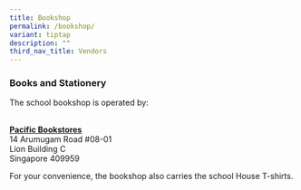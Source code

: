```yaml
---
title: Bookshop
permalink: /bookshop/
variant: tiptap
description: ""
third_nav_title: Vendors
---
```

<h3>Books and Stationery</h3>
<p></p>
<p>The school bookshop is operated by:</p>
<p>
<br><strong><a href="https://www.pacificbookstores.com/" rel="noopener nofollow" target="_blank">Pacific Bookstores</a></strong>
<br>14 Arumugam Road #08-01
<br>Lion Building C
<br>Singapore 409959</p>
<p></p>
<p>For your convenience, the bookshop also carries the school House T-shirts.</p>